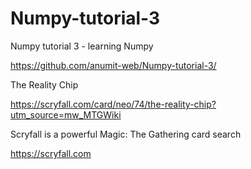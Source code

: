 # Numpy-tutorial-3
Numpy tutorial 3 - learning Numpy 

https://github.com/anumit-web/Numpy-tutorial-3/

The Reality Chip

https://scryfall.com/card/neo/74/the-reality-chip?utm_source=mw_MTGWiki

Scryfall is a powerful Magic: The Gathering card search

https://scryfall.com



